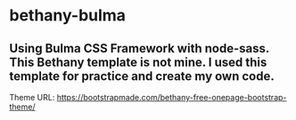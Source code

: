 # bethany-bulma

Using Bulma CSS Framework with node-sass. This Bethany template is not mine. I used this template for practice and create my own code.
-------------
Theme URL: https://bootstrapmade.com/bethany-free-onepage-bootstrap-theme/
